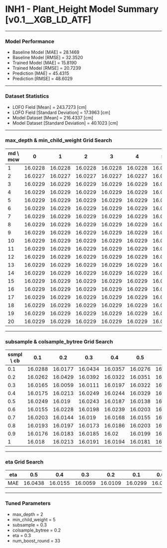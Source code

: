 # INH1 - Plant_Height Model Summary [v0.1__XGB_LD_ATF]

***

### Model Performance

- Baseline Model [MAE] = 28.1469
- Baseline Model [RMSE] = 32.3520
- Trained Model [MAE] = 15.8190
- Trained Model [RMSE] = 20.7239
- Prediction [MAE] = 45.4315
- Prediction [RMSE] = 48.6029
***

### Dataset Statistics

- LOFO Field [Mean] = 243.7273 [cm]
- LOFO Field [Standard Deviation] = 17.3963 [cm]
- Model Dataset [Mean] = 216.4337 [cm]
- Model Dataset [Standard Deviation] = 40.1023 [cm]
***

### max_depth & min_child_weight Grid Search

|   md \ mcw |       0 |       1 |       2 |       3 |       4 |       5 |       6 |       7 |       8 |       9 |      10 |      11 |      12 |      13 |      14 |      15 |      16 |      17 |      18 |      19 |      20 |
|------------|---------|---------|---------|---------|---------|---------|---------|---------|---------|---------|---------|---------|---------|---------|---------|---------|---------|---------|---------|---------|---------|
|          1 | 16.0228 | 16.0228 | 16.0228 | 16.0228 | 16.0228 | 16.0228 | 16.0228 | 16.0228 | 16.0228 | 16.0228 | 16.0228 | 16.0228 | 16.0228 | 16.0228 | 16.0228 | 16.0228 | 16.0228 | 16.0228 | 16.0228 | 16.0228 | 16.0228 |
|          2 | 16.0227 | 16.0227 | 16.0227 | 16.0227 | 16.0227 | 16.0227 | 16.0227 | 16.0227 | 16.0227 | 16.0227 | 16.0227 | 16.0227 | 16.0227 | 16.0227 | 16.0227 | 16.0227 | 16.0227 | 16.0227 | 16.0227 | 16.0227 | 16.0227 |
|          3 | 16.0229 | 16.0229 | 16.0229 | 16.0229 | 16.0229 | 16.0229 | 16.0229 | 16.0229 | 16.0229 | 16.0229 | 16.0229 | 16.0229 | 16.0229 | 16.0229 | 16.0229 | 16.0229 | 16.0229 | 16.0229 | 16.0229 | 16.0229 | 16.0229 |
|          4 | 16.0229 | 16.0229 | 16.0229 | 16.0229 | 16.0229 | 16.0229 | 16.0229 | 16.0229 | 16.0229 | 16.0229 | 16.0229 | 16.0229 | 16.0229 | 16.0229 | 16.0229 | 16.0229 | 16.0229 | 16.0229 | 16.0229 | 16.0229 | 16.0229 |
|          5 | 16.0229 | 16.0229 | 16.0229 | 16.0229 | 16.0229 | 16.0229 | 16.0229 | 16.0229 | 16.0229 | 16.0229 | 16.0229 | 16.0229 | 16.0229 | 16.0229 | 16.0229 | 16.0229 | 16.0229 | 16.0229 | 16.0229 | 16.0229 | 16.0229 |
|          6 | 16.0229 | 16.0229 | 16.0229 | 16.0229 | 16.0229 | 16.0229 | 16.0229 | 16.0229 | 16.0229 | 16.0229 | 16.0229 | 16.0229 | 16.0229 | 16.0229 | 16.0229 | 16.0229 | 16.0229 | 16.0229 | 16.0229 | 16.0229 | 16.0229 |
|          7 | 16.0229 | 16.0229 | 16.0229 | 16.0229 | 16.0229 | 16.0229 | 16.0229 | 16.0229 | 16.0229 | 16.0229 | 16.0229 | 16.0229 | 16.0229 | 16.0229 | 16.0229 | 16.0229 | 16.0229 | 16.0229 | 16.0229 | 16.0229 | 16.0229 |
|          8 | 16.0229 | 16.0229 | 16.0229 | 16.0229 | 16.0229 | 16.0229 | 16.0229 | 16.0229 | 16.0229 | 16.0229 | 16.0229 | 16.0229 | 16.0229 | 16.0229 | 16.0229 | 16.0229 | 16.0229 | 16.0229 | 16.0229 | 16.0229 | 16.0229 |
|          9 | 16.0229 | 16.0229 | 16.0229 | 16.0229 | 16.0229 | 16.0229 | 16.0229 | 16.0229 | 16.0229 | 16.0229 | 16.0229 | 16.0229 | 16.0229 | 16.0229 | 16.0229 | 16.0229 | 16.0229 | 16.0229 | 16.0229 | 16.0229 | 16.0229 |
|         10 | 16.0229 | 16.0229 | 16.0229 | 16.0229 | 16.0229 | 16.0229 | 16.0229 | 16.0229 | 16.0229 | 16.0229 | 16.0229 | 16.0229 | 16.0229 | 16.0229 | 16.0229 | 16.0229 | 16.0229 | 16.0229 | 16.0229 | 16.0229 | 16.0229 |
|         11 | 16.0229 | 16.0229 | 16.0229 | 16.0229 | 16.0229 | 16.0229 | 16.0229 | 16.0229 | 16.0229 | 16.0229 | 16.0229 | 16.0229 | 16.0229 | 16.0229 | 16.0229 | 16.0229 | 16.0229 | 16.0229 | 16.0229 | 16.0229 | 16.0229 |
|         12 | 16.0229 | 16.0229 | 16.0229 | 16.0229 | 16.0229 | 16.0229 | 16.0229 | 16.0229 | 16.0229 | 16.0229 | 16.0229 | 16.0229 | 16.0229 | 16.0229 | 16.0229 | 16.0229 | 16.0229 | 16.0229 | 16.0229 | 16.0229 | 16.0229 |
|         13 | 16.0229 | 16.0229 | 16.0229 | 16.0229 | 16.0229 | 16.0229 | 16.0229 | 16.0229 | 16.0229 | 16.0229 | 16.0229 | 16.0229 | 16.0229 | 16.0229 | 16.0229 | 16.0229 | 16.0229 | 16.0229 | 16.0229 | 16.0229 | 16.0229 |
|         14 | 16.0229 | 16.0229 | 16.0229 | 16.0229 | 16.0229 | 16.0229 | 16.0229 | 16.0229 | 16.0229 | 16.0229 | 16.0229 | 16.0229 | 16.0229 | 16.0229 | 16.0229 | 16.0229 | 16.0229 | 16.0229 | 16.0229 | 16.0229 | 16.0229 |
|         15 | 16.0229 | 16.0229 | 16.0229 | 16.0229 | 16.0229 | 16.0229 | 16.0229 | 16.0229 | 16.0229 | 16.0229 | 16.0229 | 16.0229 | 16.0229 | 16.0229 | 16.0229 | 16.0229 | 16.0229 | 16.0229 | 16.0229 | 16.0229 | 16.0229 |
|         16 | 16.0229 | 16.0229 | 16.0229 | 16.0229 | 16.0229 | 16.0229 | 16.0229 | 16.0229 | 16.0229 | 16.0229 | 16.0229 | 16.0229 | 16.0229 | 16.0229 | 16.0229 | 16.0229 | 16.0229 | 16.0229 | 16.0229 | 16.0229 | 16.0229 |
|         17 | 16.0229 | 16.0229 | 16.0229 | 16.0229 | 16.0229 | 16.0229 | 16.0229 | 16.0229 | 16.0229 | 16.0229 | 16.0229 | 16.0229 | 16.0229 | 16.0229 | 16.0229 | 16.0229 | 16.0229 | 16.0229 | 16.0229 | 16.0229 | 16.0229 |
|         18 | 16.0229 | 16.0229 | 16.0229 | 16.0229 | 16.0229 | 16.0229 | 16.0229 | 16.0229 | 16.0229 | 16.0229 | 16.0229 | 16.0229 | 16.0229 | 16.0229 | 16.0229 | 16.0229 | 16.0229 | 16.0229 | 16.0229 | 16.0229 | 16.0229 |
|         19 | 16.0229 | 16.0229 | 16.0229 | 16.0229 | 16.0229 | 16.0229 | 16.0229 | 16.0229 | 16.0229 | 16.0229 | 16.0229 | 16.0229 | 16.0229 | 16.0229 | 16.0229 | 16.0229 | 16.0229 | 16.0229 | 16.0229 | 16.0229 | 16.0229 |
|         20 | 16.0229 | 16.0229 | 16.0229 | 16.0229 | 16.0229 | 16.0229 | 16.0229 | 16.0229 | 16.0229 | 16.0229 | 16.0229 | 16.0229 | 16.0229 | 16.0229 | 16.0229 | 16.0229 | 16.0229 | 16.0229 | 16.0229 | 16.0229 | 16.0229 |

***

### subsample & colsample_bytree Grid Search

|   ssmpl \ cb |     0.1 |     0.2 |     0.3 |     0.4 |     0.5 |     0.6 |     0.7 |     0.8 |     0.9 |     1.0 |
|--------------|---------|---------|---------|---------|---------|---------|---------|---------|---------|---------|
|          0.1 | 16.0288 | 16.0177 | 16.0434 | 16.0357 | 16.0276 | 16.0308 | 16.0364 | 16.0377 | 16.0325 | 16.0314 |
|          0.2 | 16.0262 | 16.0429 | 16.0392 | 16.0322 | 16.0351 | 16.0194 | 16.0165 | 16.0307 | 16.0327 | 16.0196 |
|          0.3 | 16.0165 | 16.0059 | 16.0111 | 16.0197 | 16.0322 | 16.0275 | 16.0126 | 16.0278 | 16.0376 | 16.0237 |
|          0.4 | 16.0175 | 16.0213 | 16.0249 | 16.0244 | 16.0329 | 16.0211 | 16.0185 | 16.0268 | 16.0227 | 16.0229 |
|          0.5 | 16.0249 | 16.019  | 16.0243 | 16.0187 | 16.0138 | 16.0239 | 16.022  | 16.0182 | 16.0228 | 16.0236 |
|          0.6 | 16.0155 | 16.0228 | 16.0198 | 16.0239 | 16.0203 | 16.022  | 16.0164 | 16.0185 | 16.0193 | 16.0217 |
|          0.7 | 16.0203 | 16.0144 | 16.019  | 16.0168 | 16.0155 | 16.0139 | 16.0173 | 16.0168 | 16.0191 | 16.0248 |
|          0.8 | 16.0193 | 16.0197 | 16.0173 | 16.0186 | 16.0203 | 16.0217 | 16.0247 | 16.0238 | 16.0231 | 16.017  |
|          0.9 | 16.0176 | 16.0183 | 16.0185 | 16.02   | 16.0199 | 16.0229 | 16.0219 | 16.0233 | 16.0243 | 16.0209 |
|          1   | 16.018  | 16.0213 | 16.0191 | 16.0194 | 16.0181 | 16.0159 | 16.0198 | 16.0217 | 16.0225 | 16.0227 |

***

### eta Grid Search

| eta   |     0.5 |     0.4 |     0.3 |     0.2 |     0.1 |    0.01 |   0.001 |
|-------|---------|---------|---------|---------|---------|---------|---------|
| MAE   | 16.0438 | 16.0155 | 16.0059 | 16.0109 | 16.0299 | 16.0363 | 79.7214 |

***

### Tuned Parameters

- max_depth = 2
- min_child_weight = 5
- subsample = 0.3
- colsample_bytree = 0.2
- eta = 0.3
- num_boost_round = 33
